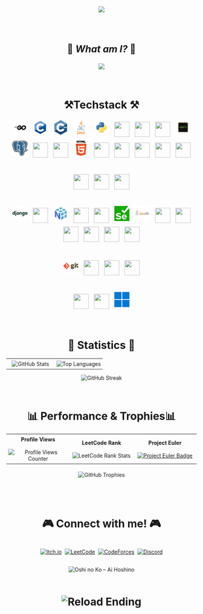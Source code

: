 <h1 align="center">
    <img src="https://readme-typing-svg.herokuapp.com/?font=Righteous&size=35&center=true&vCenter=true&width=500&height=70&duration=4000&lines=Welcome+to+my+profile!;🐳+I'm+Roonil03+🐳;Bienvenue+sur+mon+profil!;🐳+I'm+ル+ニ+ル+🐳;" />
</h1><br>
<div align="center"><h1>
  <div style="font-size: 25px;"><b>👾<i> What am I? </b></i>👾</div></h1>
</div>
<h3 align="center">
    <img src="https://readme-typing-svg.herokuapp.com/?font=Shocker&size=30&center=true&vCenter=true&width=700&height=70&duration=2000&pause=0.001&color=cade37&lines=Game+Developer;Competitive+Programmer;Backend+Web+Developer;Conteur+Interactif;Algorithm+Enthusiast;Solutionneur+de+Problèmes;Cyber+Security+Newbie;バーチャルアイドルエンジョイナー;" />
</h3>
<br>
<div align="center">
</div>
<h1 align="center">
⚒️Techstack ⚒️
</h1>
<div align="center">
  <a href="https://go.dev/" target="_blank" rel="noopener noreferrer"><img src="https://raw.githubusercontent.com/github/explore/main/topics/go/go.png" width="40" height="40" style="margin:5px"/></a>
  <a href="https://www.open-std.org/jtc1/sc22/wg14/" target="_blank" rel="noopener noreferrer"><img src="https://raw.githubusercontent.com/github/explore/main/topics/c/c.png" width="40" height="40" style="margin:5px"/></a>
  <a href="https://isocpp.org/" target="_blank" rel="noopener noreferrer"><img src="https://raw.githubusercontent.com/github/explore/main/topics/cpp/cpp.png" width="40" height="40" style="margin:5px"/></a>
  <a href="https://www.java.com/" target="_blank" rel="noopener noreferrer"><img src="https://raw.githubusercontent.com/github/explore/main/topics/java/java.png" width="40" height="40" style="margin:5px"/></a>
  <a href="https://www.python.org/" target="_blank" rel="noopener noreferrer"><img src="https://raw.githubusercontent.com/github/explore/main/topics/python/python.png" width="40" height="40" style="margin:5px"/></a>
  <a href="https://learn.microsoft.com/en-us/dotnet/csharp/" target="_blank" rel="noopener noreferrer"><img src="https://www.jetbrains.com/guide/assets/csharp-logo-265a149e.svg" width="40" height="40" style="margin:5px"/></a>
  <a href="https://www.mysql.com/" target="_blank" rel="noopener noreferrer"><img src="https://raw.githubusercontent.com/danielcranney/readme-generator/main/public/icons/skills/mysql-colored.svg" width="40" height="40" style="margin:5px"/></a>
  <a href="https://www.gnu.org/software/bash/" target="_blank" rel="noopener noreferrer"><img src="https://raw.githubusercontent.com/odb/official-bash-logo/master/assets/Logos/Icons/PNG/512x512.png" width="40" height="40" style="margin:5px"/></a>
  <a href="https://www.asm.com" target="_blank" rel="noopener noreferrer"><img src="https://raw.githubusercontent.com/github/explore/main/topics/assembly/assembly.png" width="40" height="40" style="margin:5px"/></a>
  <a href="https://www.postgresql.org/" target="_blank" rel="noopener noreferrer"><img src="https://raw.githubusercontent.com/github/explore/main/topics/postgresql/postgresql.png" width="40" height="40" style="margin:5px"/></a>
  <a href="https://www.mongodb.com/" target="_blank" rel="noopener noreferrer"><img src="https://raw.githubusercontent.com/danielcranney/readme-generator/main/public/icons/skills/mongodb-colored.svg" width="40" height="40" style="margin:5px"/></a>
  <a href="https://scratch.mit.edu/" target="_blank" rel="noopener noreferrer"><img src="https://www.pngkey.com/png/full/786-7861727_scratch-desktop-4-scratch-desktop-logo.png" width="40" height="40" style="margin:5px"/></a>
  <a href="https://developer.mozilla.org/en-US/docs/Web/HTML" target="_blank" rel="noopener noreferrer"><img src="https://raw.githubusercontent.com/github/explore/main/topics/html/html.png" width="40" height="40" style="margin:5px"/></a>
  <a href="https://developer.mozilla.org/en-US/docs/Web/CSS" target="_blank" rel="noopener noreferrer"><img src="https://user-images.githubusercontent.com/25181517/183898674-75a4a1b1-f960-4ea9-abcb-637170a00a75.png" width="40" height="40" style="margin:5px"/></a>
  <a href="https://www.markdownguide.org/" target="_blank" rel="noopener noreferrer"><img src="https://icons.veryicon.com/png/o/business/vscode-program-item-icon/markdown-4.png"width="40" height="40" style="margin:5px"/></a>
  <a href="https://brainfuck.org/" target="_blank" rel="noopener noreferrer"><img src="https://res.cloudinary.com/cagatayc/image/upload/c_scale,w_500/v1493914344/bf.png"width="40" height="40" style="margin:5px"/></a>
  <a href="http://erights.org/" target="_blank" rel="noopener noreferrer"><img src="https://www.crockford.com/ec/midi_e.gif"width="40" height="40" style="margin:5px"/></a>
  <a href="https://mint-lang.com/" target="_blank" rel="noopener noreferrer"><img src="https://avatars.githubusercontent.com/u/36440196?s=200&v=4"width="40" height="40" style="margin:5px"/></a>
</div>
<br><br>
<div align="center">
  <a href="https://unity.com/" target="_blank" rel="noopener noreferrer"><img src="https://icon2.cleanpng.com/20180329/bdq/avdwxom0q.webp" width="40" height="40" style="margin:5px"/></a>
  <a href="https://www.live2d.com/en/" target="_blank" rel="noopener noreferrer"><img src="https://avatars.githubusercontent.com/u/28519948?v=4" width="40" height="40" style="margin:5px"/></a>
  <a href="https://www.arduino.cc/en/software/" target="_blank" rel="noopener noreferrer"><img src="https://cdn.worldvectorlogo.com/logos/arduino-1.svg"width="40" height="40" style="margin:5px"/></a>
</div>
<br><br>
<div align="center">
  <a href="https://www.djangoproject.com/" target="_blank" rel="noopener noreferrer"><img src="https://raw.githubusercontent.com/github/explore/main/topics/django/django.png" width="40" height="40" style="margin:5px"/></a>
  <a href="https://pandas.pydata.org/" target="_blank" rel="noopener noreferrer"><img src="https://img.icons8.com/color/512/pandas.png" width="40" height="40" style="margin:5px"/></a>
  <a href="https://numpy.org/" target="_blank" rel="noopener noreferrer"><img src="https://raw.githubusercontent.com/github/explore/main/topics/numpy/numpy.png" width="40" height="40" style="margin:5px"/></a>
  <a href="https://www.django-rest-framework.org/" target="_blank" rel="noopener noreferrer"><img src="https://encrypted-tbn0.gstatic.com/images?q=tbn:ANd9GcSPBjbXwcjW7lVBJ6AdOSDiXKrc-op8UBAw4A&s" width="40" height="40" style="margin:5px"/></a>
  <a href="https://www.crummy.com/software/BeautifulSoup/" target="_blank" rel="noopener noreferrer"><img src="https://miro.medium.com/v2/resize:fit:1400/1*UY8Ew9W6VR6wwnU9kavWvg.jpeg" width="40" height="40" style="margin:5px"/></a>
  <a href="https://www.selenium.dev/" target="_blank" rel="noopener noreferrer"><img src="https://raw.githubusercontent.com/github/explore/main/topics/selenium/selenium.png" width="40" height="40" style="margin:5px"/></a>
  <a href="https://openjfx.io/" target="_blank" rel="noopener noreferrer"><img src="https://raw.githubusercontent.com/github/explore/main/topics/javafx/javafx.png" width="40" height="40" style="margin:5px"/></a>
  <a href="https://secure-contracts.com/program-analysis/echidna/" target="_blank" rel="noopener noreferrer"><img src="https://raw.githubusercontent.com/crytic/echidna/master/echidna.png" width="40" height="40" style="margin:5px"/></a>
  <a href="https://www.pygame.org/" target="_blank" rel="noopener noreferrer"><img src="https://user-images.githubusercontent.com/46412508/170405943-e75458ec-6cb4-462e-91ba-43c861a3d6cf.png" width="40" height="40" style="margin:5px"/></a>
  <a href="https://gin-gonic.com/"target="_blank" rel="noopener noreferrer"><img src="https://gin-gonic.com/_astro/gin.D6H2T_2v_ZD2G7l.webp" width="40" height="40" style="margin:5px"/></a>
  <a href="https://gofr.dev/" target="_blank" rel="noopener noreferrer"><img src="https://gofr.dev/_next/static/media/complete-gorg-logo.bc9195c4.svg" width="40" height="40" style="margin:5px"/></a>
  <a href="https://www.espressif.com/en/products/socs/esp32" target="_blank" rel="noopener noreferrer"><img src="https://cdn.worldvectorlogo.com/logos/espressif-systems.svg" width="40" height="40" style="margin:5px"/></a>
  <a href="https://www.adafruit.com/" target="_blank" rel="noopener noreferrer"><img src="https://www.svgrepo.com/show/331280/adafruit.svg" width="40" height="40" style="margin:5px"/></a>
</div>
<br><br>
<div align="center">
  <a href="https://git-scm.com/" target="_blank" rel="noopener noreferrer"><img src="https://raw.githubusercontent.com/github/explore/main/topics/git/git.png" width="40" height="40" style="margin:5px"/></a>
  <a href="https://github.com/" target="_blank" rel="noopener noreferrer"><img src="https://upload.wikimedia.org/wikipedia/commons/thumb/a/ae/Github-desktop-logo-symbol.svg/2048px-Github-desktop-logo-symbol.svg.png" width="40" height="40" style="margin:5px"/></a>
  <a href="https://itch.io/" target="_blank" rel="noopener noreferrer"><img src="https://samirgeorgy.wordpress.com/wp-content/uploads/2020/01/itchio-textless-icon.png?w=640" width="40" height="40" style="margin:5px"/></a>
  <a href="https://denchisoft.com/" target="_blank" rel="noopener noreferrer"><img src="https://denchisoft.com/wp-content/uploads/2021/02/vts_logo_transparent.png" width="40" height="40" style="margin:5px"/></a>
</div>
<br><br>
<div align="center">
  <a href="https://linuxmint.com/" target="_blank" rel="noopener noreferrer"><img src="https://upload.wikimedia.org/wikipedia/commons/thumb/3/3f/Linux_Mint_logo_without_wordmark.svg/1200px-Linux_Mint_logo_without_wordmark.svg.png" width="40" height="40" style="margin:5px"/></a>
  <a href="https://www.kali.org/" target="_blank" rel="noopener noreferrer"><img src="https://img.icons8.com/?size=512&id=101665&format=png" width="40" height="40" style="margin:5px"/></a>
  <a href="https://www.microsoft.com/en-us/windows" target="_blank" rel="noopener noreferrer"><img src="https://raw.githubusercontent.com/github/explore/main/topics/windows/windows.png" width="40" height="40" style="margin:5px"/></a>
</div>
<br><br>
<h1 align="center">
👀 Statistics 👀
</h1>

<div align="center">
  <table style="width:100%; max-width:800px; table-layout:fixed; border-collapse:collapse;">
    <tr>
      <!-- GitHub Stats Card -->
      <td style="width:50%; text-align:center; padding:5px;">
        <img
          src="https://github-readme-stats.vercel.app/api?username=Roonil03&show_icons=true&theme=transparent&title_color=0891b2&text_color=0891b2&icon_color=06b6d4&border_color=0891b2&hide_rank=true"
          alt="GitHub Stats"
          style="max-height:180px; width:auto; max-width:100%;"
        />
      </td>
      <!-- Top Languages Card -->
      <td style="width:50%; text-align:center; padding:5px;">
        <img
          src="https://github-readme-stats.vercel.app/api/top-langs/?username=Roonil03&layout=donut&theme=transparent&title_color=0891b2&text_color=0891b2&hide=jupyter%20notebook,scss,html,css,javascript"
          alt="Top Languages"
          style="max-height:180px; width:auto; max-width:100%;"
        />
      </td>
    </tr>
  </table>
</div>

<div align="center">
  <img src="https://github-readme-streak-stats.herokuapp.com/?user=Roonil03&theme=transparent&ring=0891b2&fire=06b6d4&currStreakNum=0891b2&sideNums=0891b2&currStreakLabel=0891b2&sideLabels=0891b2&dates=0891b2" alt="GitHub Streak">
</div>
<!-- 
<div align="center">
  <img src="https://github-profile-trophy.vercel.app/?username=Roonil03&theme=nord&no-bg=true&column=4&margin-w=15&margin-h=15" alt="GitHub Trophies">
</div> -->
<br><br>
<div align="center">
  <h1>📊 Performance &amp; Trophies📊</h1>
  <table style="width:100%; max-width:800px; table-layout:fixed; border-collapse:collapse;">
    <tr>
      <td style="width:33%; text-align:center; padding:5px;">
        <strong><div align = "center">Profile Views</div></strong><br>
        <div align="center"><img src="https://komarev.com/ghpvc/?username=Roonil03&color=blueviolet&style=flat-square" alt="Profile Views Counter"></div>
      </td>
      <td style="width:33%; text-align:center; padding:5px;">
        <strong><div align="center">LeetCode Rank</strong></div><br>
        <img src="https://leetcard.jacoblin.cool/Roonil03?theme=transparent&font=B612&ext=contest" alt="LeetCode Rank Stats" style="width: 300px; height: auto;" />
      </td>
      <td style="width:33%; text-align:center; padding:5px;">
        <strong><div align="center">Project Euler</div></strong><br>
        <a href="https://projecteuler.net/archives"><div align="center"><img src="https://img.shields.io/badge/100%2B%20Solved-06b6d4?logo=euler&logoColor=white&style=flat-square" alt="Project Euler Badge"></div></a>
      </td>
    </tr>
  </table>
  <div style="margin-top:20px;">
    <img src="https://github-profile-trophy.vercel.app/?username=Roonil03&theme=nord&no-bg=true&column=4&margin-w=15&margin-h=15" alt="GitHub Trophies">
  </div>
</div>

  <h1 align="center">
<br>

🎮 Connect with me! 🎮
</h1>
  <div align="center" style="display: flex; flex-wrap: nowrap; justify-content: center; gap: 8px; padding: 10px 0;">
  <a href="https://roonil03.itch.io/" target="_blank" rel="noopener noreferrer">
    <img src="https://img.shields.io/badge/Itch.io-%23FF0B34?style=for-the-badge&logo=itch.io&logoColor=white&labelColor=0891b2" alt="Itch.io">
  </a>
  
  <a href="https://leetcode.com/u/Roonil03/" target="_blank" rel="noopener noreferrer">
    <img src="https://img.shields.io/badge/LeetCode-%23FFA116?style=for-the-badge&logo=leetcode&logoColor=white&labelColor=06b6d4" alt="LeetCode">
  </a>
  
  <!-- <a href="https://www.codechef.com/users/roonil03" target="_blank" rel="noopener noreferrer">
    <img src="https://img.shields.io/badge/CodeChef-%235B4638?style=for-the-badge&logo=codechef&logoColor=white&labelColor=0891b2" alt="CodeChef">
  </a> -->
  
  <a href="https://codeforces.com/profile/Roonil03" target="_blank" rel="noopener noreferrer">
    <img src="https://img.shields.io/badge/Codeforces-%231F8ACB?style=for-the-badge&logo=codeforces&logoColor=white&labelColor=06b6d4" alt="CodeForces">
  </a>
  
  <a href="https://discord.gg/rBdUaG35PR" target="_blank" rel="noopener noreferrer">
    <img src="https://img.shields.io/badge/Discord-%235865F2?style=for-the-badge&logo=discord&logoColor=white&labelColor=0891b2" alt="Discord">
  </a>
</div>

<div align="center" style="padding: 20px;">
  <img
    src="https://static1.cbrimages.com/wordpress/wp-content/uploads/2023/04/oshi-no-ko-ai-hoshino.jpg"
    alt="Oshi no Ko – Ai Hoshino"
    style="max-width: 100%; height: auto;"
  />
</div>
<h1 align="center">
    <img src="https://readme-typing-svg.herokuapp.com/?font=Righteous&size=35&center=true&vCenter=true&width=500&height=70&duration=4000&color=14d8ff&lines=Ciao+!;Au+revoir+!;またにゃ+！;" alt="Reload Ending"/>
</h1>